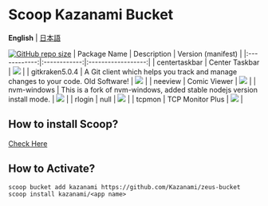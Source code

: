 # Scoop Kazanami Bucket

**English** |
[日本語](https://github.com/Kazanami/zeus-bucket/blob/master/README_JA.md)

[![GitHub repo size](https://img.shields.io/github/repo-size/kazanami/zeus-bucket?logo=github)](https://github.com/Kazanami/zeus-bucket.git)
| Package Name | Description  | Version (manifest) |
|:------------:|:------------:|:------------------:|
| centertaskbar | Center Taskbar | [![](https://img.shields.io/badge/dynamic/json?color=brightgreen&label=centertaskbar&query=%24.version&url=https%3A%2F%2Fraw.githubusercontent.com%2FKazanami%2Fzeus-bucket%2Fmaster%2Fbucket%2Fcentertaskbar.json)](https://github.com/Kazanami/zeus-bucket/blob/master/bucket/centertaskbar.json) |
| gitkraken5.0.4 | A Git client which helps you track and manage changes to your code. Old Software! | [![](https://img.shields.io/badge/dynamic/json?color=brightgreen&label=gitkraken5.0.4&query=%24.version&url=https%3A%2F%2Fraw.githubusercontent.com%2FKazanami%2Fzeus-bucket%2Fmaster%2Fbucket%2Fgitkraken5.0.4.json)](https://github.com/Kazanami/zeus-bucket/blob/master/bucket/gitkraken5.0.4.json) |
| neeview | Comic Viewer | [![](https://img.shields.io/badge/dynamic/json?color=brightgreen&label=neeview&query=%24.version&url=https%3A%2F%2Fraw.githubusercontent.com%2FKazanami%2Fzeus-bucket%2Fmaster%2Fbucket%2Fneeview.json)](https://github.com/Kazanami/zeus-bucket/blob/master/bucket/neeview.json) |
| nvm-windows | This is a fork of nvm-windows, added stable nodejs version install mode.  | [![](https://img.shields.io/badge/dynamic/json?color=brightgreen&label=nvm-windows&query=%24.version&url=https%3A%2F%2Fraw.githubusercontent.com%2FKazanami%2Fzeus-bucket%2Fmaster%2Fbucket%2Fnvm-windows.json)](https://github.com/Kazanami/zeus-bucket/blob/master/bucket/nvm-windows.json) |
| rlogin | null | [![](https://img.shields.io/badge/dynamic/json?color=brightgreen&label=rlogin&query=%24.version&url=https%3A%2F%2Fraw.githubusercontent.com%2FKazanami%2Fzeus-bucket%2Fmaster%2Fbucket%2Frlogin.json)](https://github.com/Kazanami/zeus-bucket/blob/master/bucket/rlogin.json) |
| tcpmon | TCP Monitor Plus | [![](https://img.shields.io/badge/dynamic/json?color=brightgreen&label=tcpmon&query=%24.version&url=https%3A%2F%2Fraw.githubusercontent.com%2FKazanami%2Fzeus-bucket%2Fmaster%2Fbucket%2Ftcpmon.json)](https://github.com/Kazanami/zeus-bucket/blob/master/bucket/tcpmon.json) |
## How to install Scoop?
[Check Here](https://github.com/lukesampson/scoop#installation)

## How to Activate?

```
scoop bucket add kazanami https://github.com/Kazanami/zeus-bucket
scoop install kazanami/<app name>
```

